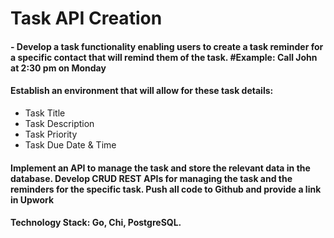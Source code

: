 # Task API Creation

#### - Develop a task functionality enabling users to create a task reminder for a specific contact that will remind them of the task. #Example: Call John at 2:30 pm on Monday

#### Establish an environment that will allow for these task details:

- Task Title
- Task Description
- Task Priority
- Task Due Date & Time

#### Implement an API to manage the task and store the relevant data in the database. Develop CRUD REST APIs for managing the task and the reminders for the specific task. Push all code to Github and provide a link in Upwork

#### Technology Stack: Go, Chi, PostgreSQL.
